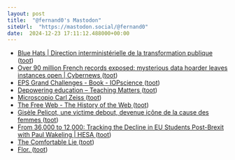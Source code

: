 ```yaml
---
layout: post
title:  "@fernand0's Mastodon"
siteUrl:  "https://mastodon.social/@fernand0"
date:  2024-12-23 17:11:12.488000+00:00
---
```

*  [Blue Hats \| Direction interministérielle de la transformation publique ](https://www.modernisation.gouv.fr/communautes/blue-hat) ([toot](https://mastodon.social/@fernand0/113703247705712428))
*  [Over 90 million French records exposed: mysterious data hoarder leaves instances open \| Cybernews  ](https://cybernews.com/security/french-records-exposed-by-mysterious-data-hoarder/) ([toot](https://mastodon.social/@fernand0/113703134703432177))
*  [EPS Grand Challenges - Book - IOPscience ](https://iopscience.iop.org/book/oa-edit/978-0-7503-6342-) ([toot](https://mastodon.social/@fernand0/113702769995539740))
*  [Depowering education – Teaching Matters ](https://blogs.ed.ac.uk/teaching-matters/depowering-education) ([toot](https://mastodon.social/@fernand0/113702139908434367))
*  [Microscopio Carl Zeiss ](https://www.flickr.com/photos/fernand0/54205652494) ([toot](https://mastodon.social/@fernand0/113701928290148787))
*  [The Free Web - The History of the Web ](https://thehistoryoftheweb.com/the-free-web) ([toot](https://mastodon.social/@fernand0/113701909439975407))
*  [Gisèle Pelicot, une victime debout, devenue icône de la cause des femmes ](https://www.larepubliquedespyrenees.fr/societe/afp/gisele-pelicot-une-victime-debout-devenue-icone-de-la-cause-des-femmes-22587210.ph) ([toot](https://mastodon.social/@fernand0/113701738101575318))
*  [From 36,000 to 12,000: Tracking the Decline in EU Students Post-Brexit with Paul Wakeling \| HESA ](https://higheredstrategy.com/from-36000-to-12000-tracking-the-decline-in-eu-students-post-brexit-with-paul-wakeling) ([toot](https://mastodon.social/@fernand0/113701491742344915))
*  [The Comfortable Lie ](https://hybridhorizons.substack.com/p/the-comfortable-li) ([toot](https://mastodon.social/@fernand0/113700390679639198))
*  [Flor. ](https://avecesunafoto.wordpress.com/2024/12/22/flor-15) ([toot](https://mastodon.social/@fernand0/113699747654425547))
